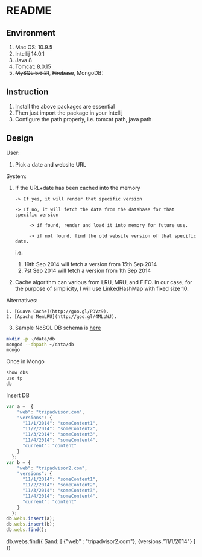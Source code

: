 # README

## Environment
1. Mac OS: 10.9.5
2. Intellij 14.0.1
3. Java 8
4. Tomcat: 8.0.15
5. ~~MySQL 5.6.21~~, ~~Firebase~~, MongoDB:

## Instruction
1. Install the above packages are essential
2. Then just import the package in your Intellij
3. Configure the path properly, i.e. tomcat path, java path

## Design
User:
1. Pick a date and website URL

System:

1. If the URL+date has been cached into the memory

       -> If yes, it will render that specific version

       -> If no, it will fetch the data from the database for that specific version

            -> if found, render and load it into memory for future use.

            -> if not found, find the old website version of that specific date.

   i.e.

   1. 19th Sep 2014 will fetch a version from 15th Sep 2014
   2. 7st Sep 2014 will fetch a version from 1th Sep 2014

2. Cache algorithm can various from LRU, MRU, and FIFO. In our case, for the
purpose of simplicity, I will use LinkedHashMap with fixed size 10.

Alternatives:

    1. [Guava Cache](http://goo.gl/PDVz9).
    2. [Apache MemLRU](http://goo.gl/4MLpWJ).

3. Sample NoSQL DB schema is [here](./resource/document.json)

``` bash
mkdir -p ~/data/db
mongod --dbpath ~/data/db
mongo
```

Once in Mongo
``` bash
show dbs
use tp
db

```

Insert DB
``` javascript
var a =  {
    "web": "tripadvisor.com",
    "versions": {
      "11/1/2014": "someContent1",
      "11/2/2014": "someContent2",
      "11/3/2014": "someContent3",
      "11/4/2014": "someContent4",
      "current": "content"
    }
  };
var b = {
    "web": "tripadvisor2.com",
    "versions": {
      "11/1/2014": "someContent1",
      "11/2/2014": "someContent2",
      "11/3/2014": "someContent3",
      "11/4/2014": "someContent4",
      "current": "content"
    }
  };
db.webs.insert(a);
db.webs.insert(b);
db.webs.find();
```

db.webs.find({
    $and: [
        {"web" : "tripadvisor2.com"},
        {versions."11/1/2014"}
    ]
})
